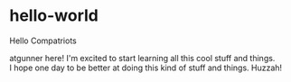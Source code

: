 # hello-world

Hello Compatriots

atgunner here!  I'm excited to start learning all this cool stuff and things.  
I hope one day to be better at doing this kind of stuff and things.
Huzzah!
